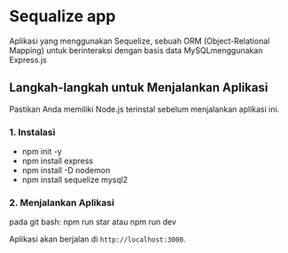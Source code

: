 # Sequalize app
Aplikasi yang menggunakan Sequelize, sebuah ORM (Object-Relational Mapping) untuk berinteraksi dengan basis data MySQLmenggunakan Express.js


## Langkah-langkah untuk Menjalankan Aplikasi

Pastikan Anda memiliki Node.js terinstal sebelum menjalankan aplikasi ini.

### 1. Instalasi

- npm init -y
- npm install express
- npm install -D nodemon
- npm install sequelize mysql2

### 2. Menjalankan Aplikasi
pada git bash:
npm run star atau npm run dev

Aplikasi akan berjalan di `http://localhost:3000`.

